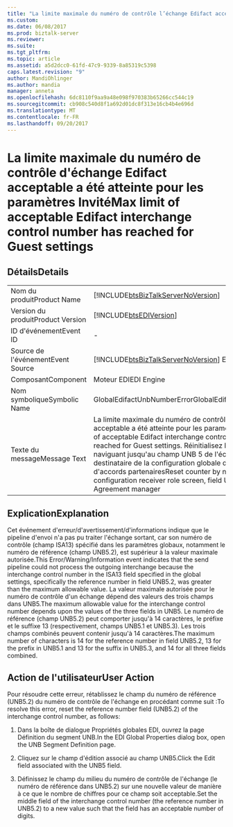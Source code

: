 ```yaml
---
title: "La limite maximale du numéro de contrôle l’échange Edifact acceptable a été atteinte pour les paramètres invité | Documents Microsoft"
ms.custom: 
ms.date: 06/08/2017
ms.prod: biztalk-server
ms.reviewer: 
ms.suite: 
ms.tgt_pltfrm: 
ms.topic: article
ms.assetid: a5d2dcc0-61fd-47c9-9339-8a85319c5398
caps.latest.revision: "9"
author: MandiOhlinger
ms.author: mandia
manager: anneta
ms.openlocfilehash: 6dc8110f9aa9a48e098f970383b65266cc544c19
ms.sourcegitcommit: cb908c540d8f1a692d01dc8f313e16cb4b4e696d
ms.translationtype: MT
ms.contentlocale: fr-FR
ms.lasthandoff: 09/20/2017
---
```

# <a name="max-limit-of-acceptable-edifact-interchange-control-number-has-reached-for-guest-settings"></a><span data-ttu-id="823f9-102">La limite maximale du numéro de contrôle d'échange Edifact acceptable a été atteinte pour les paramètres Invité</span><span class="sxs-lookup"><span data-stu-id="823f9-102">Max limit of acceptable Edifact interchange control number has reached for Guest settings</span></span>
## <a name="details"></a><span data-ttu-id="823f9-103">Détails</span><span class="sxs-lookup"><span data-stu-id="823f9-103">Details</span></span>  
  
|||  
|-|-|  
|<span data-ttu-id="823f9-104">Nom du produit</span><span class="sxs-lookup"><span data-stu-id="823f9-104">Product Name</span></span>|[!INCLUDE[btsBizTalkServerNoVersion](../includes/btsbiztalkservernoversion-md.md)]|  
|<span data-ttu-id="823f9-105">Version du produit</span><span class="sxs-lookup"><span data-stu-id="823f9-105">Product Version</span></span>|[!INCLUDE[btsEDIVersion](../includes/btsediversion-md.md)]|  
|<span data-ttu-id="823f9-106">ID d'événement</span><span class="sxs-lookup"><span data-stu-id="823f9-106">Event ID</span></span>|-|  
|<span data-ttu-id="823f9-107">Source de l'événement</span><span class="sxs-lookup"><span data-stu-id="823f9-107">Event Source</span></span>|[!INCLUDE[btsBizTalkServerNoVersion](../includes/btsbiztalkservernoversion-md.md)]<span data-ttu-id="823f9-108"> EDI</span><span class="sxs-lookup"><span data-stu-id="823f9-108"> EDI</span></span>|  
|<span data-ttu-id="823f9-109">Composant</span><span class="sxs-lookup"><span data-stu-id="823f9-109">Component</span></span>|<span data-ttu-id="823f9-110">Moteur EDI</span><span class="sxs-lookup"><span data-stu-id="823f9-110">EDI Engine</span></span>|  
|<span data-ttu-id="823f9-111">Nom symbolique</span><span class="sxs-lookup"><span data-stu-id="823f9-111">Symbolic Name</span></span>|<span data-ttu-id="823f9-112">GlobalEdifactUnbNumberError</span><span class="sxs-lookup"><span data-stu-id="823f9-112">GlobalEdifactUnbNumberError</span></span>|  
|<span data-ttu-id="823f9-113">Texte du message</span><span class="sxs-lookup"><span data-stu-id="823f9-113">Message Text</span></span>|<span data-ttu-id="823f9-114">La limite maximale du numéro de contrôle d'échange Edifact acceptable a été atteinte pour les paramètres Invité.</span><span class="sxs-lookup"><span data-stu-id="823f9-114">Max limit of acceptable Edifact interchange control number has reached for Guest settings.</span></span> <span data-ttu-id="823f9-115">Réinitialisez le compteur en naviguant jusqu'au champ UNB 5 de l'écran du rôle de destinataire de la configuration globale dans le gestionnaire d'accords partenaires</span><span class="sxs-lookup"><span data-stu-id="823f9-115">Reset counter by navigating to Global configuration receiver role screen, field UNB 5 in Partner Agreement manager</span></span>|  
  
## <a name="explanation"></a><span data-ttu-id="823f9-116">Explication</span><span class="sxs-lookup"><span data-stu-id="823f9-116">Explanation</span></span>  
 <span data-ttu-id="823f9-117">Cet événement d'erreur/d'avertissement/d'informations indique que le pipeline d'envoi n'a pas pu traiter l'échange sortant, car son numéro de contrôle (champ ISA13) spécifié dans les paramètres globaux, notamment le numéro de référence (champ UNB5.2), est supérieur à la valeur maximale autorisée.</span><span class="sxs-lookup"><span data-stu-id="823f9-117">This Error/Warning/Information event indicates that the send pipeline could not process the outgoing interchange because the interchange control number in the ISA13 field specified in the global settings, specifically the reference number in field UNB5.2, was greater than the maximum allowable value.</span></span> <span data-ttu-id="823f9-118">La valeur maximale autorisée pour le numéro de contrôle d'un échange dépend des valeurs des trois champs dans UNB5.</span><span class="sxs-lookup"><span data-stu-id="823f9-118">The maximum allowable value for the interchange control number depends upon the values of the three fields in UNB5.</span></span> <span data-ttu-id="823f9-119">Le numéro de référence (champ UNB5.2) peut comporter jusqu'à 14 caractères, le préfixe et le suffixe 13 (respectivement, champs UNB5.1 et UNB5.3). Les trois champs combinés peuvent contenir jusqu'à 14 caractères.</span><span class="sxs-lookup"><span data-stu-id="823f9-119">The maximum number of characters is 14 for the reference number in field UNB5.2, 13 for the prefix in UNB5.1 and 13 for the suffix in UNB5.3, and 14 for all three fields combined.</span></span>  
  
## <a name="user-action"></a><span data-ttu-id="823f9-120">Action de l'utilisateur</span><span class="sxs-lookup"><span data-stu-id="823f9-120">User Action</span></span>  
 <span data-ttu-id="823f9-121">Pour résoudre cette erreur, rétablissez le champ du numéro de référence (UNB5.2) du numéro de contrôle de l'échange en procédant comme suit :</span><span class="sxs-lookup"><span data-stu-id="823f9-121">To resolve this error, reset the reference number field (UNB5.2) of the interchange control number, as follows:</span></span>  
  
1.  <span data-ttu-id="823f9-122">Dans la boîte de dialogue Propriétés globales EDI, ouvrez la page Définition du segment UNB.</span><span class="sxs-lookup"><span data-stu-id="823f9-122">In the EDI Global Properties dialog box, open the UNB Segment Definition page.</span></span>  
  
2.  <span data-ttu-id="823f9-123">Cliquez sur le champ d'édition associé au champ UNB5.</span><span class="sxs-lookup"><span data-stu-id="823f9-123">Click the Edit field associated with the UNB5 field.</span></span>  
  
3.  <span data-ttu-id="823f9-124">Définissez le champ du milieu du numéro de contrôle de l'échange (le numéro de référence dans UNB5.2) sur une nouvelle valeur de manière à ce que le nombre de chiffres pour ce champ soit acceptable.</span><span class="sxs-lookup"><span data-stu-id="823f9-124">Set the middle field of the interchange control number (the reference number in UNB5.2) to a new value such that the field has an acceptable number of digits.</span></span>